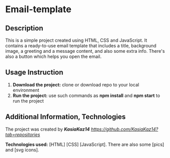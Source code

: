 # Email-template

## Description

This is a simple project created using HTML, CSS and JavaScript. It contains a ready-to-use email template that includes a title, background image, a greeting and a message content, and also some extra info. There's also a button which helps you open the email.

## Usage Instruction

1. **Download the project:** clone or download repo to your local environment
2. **Run the project:** use such commands as **npm install** and **npm start** to run the project

## Additional Information, Technologies

The project was created by **_KasiaKaz14_** *https://github.com/KasiaKaz14?tab=repositories*

**Technologies used:** [HTML] [CSS] [JavaScript]. There are also some [pics] and [svg icons].
